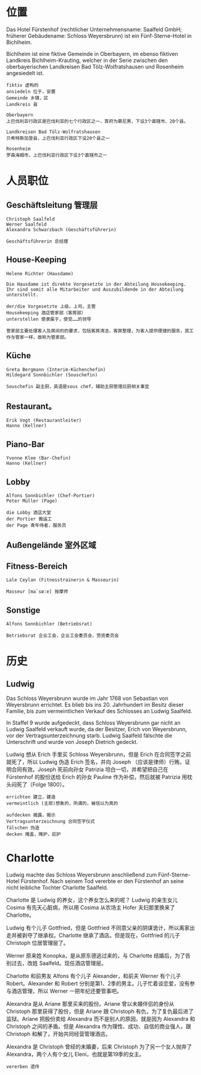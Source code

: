 # 位置
Das Hotel Fürstenhof (rechtlicher Unternehmensname: Saalfeld GmbH; früherer Gebäudename: Schloss Weyersbrunn) ist ein Fünf-Sterne-Hotel in Bichlheim.

Bichlheim ist eine fiktive Gemeinde in Oberbayern, im ebenso fiktiven Landkreis Bichlheim-Krauting, welcher in der Serie zwischen den oberbayerischen Landkreisen Bad Tölz-Wolfratshausen und Rosenheim angesiedelt ist.

`````
fiktiv 虚构的
ansiedeln 位于，安置
Gemeinde 乡镇，区
Landkreis 县

Oberbayern
上巴伐利亚行政区是巴伐利亚的七个行政区之一，首府为慕尼黑，下设3个直辖市、20个县。

Landkreisen Bad Tölz-Wolfratshausen
贝希特斯加登县，上巴伐利亚行政区下设20个县之一

Rosenheim
罗森海姆市，上巴伐利亚行政区下设3个直辖市之一
`````

# 人员职位
## Geschäftsleitung 管理层
`````
Christoph Saalfeld
Werner Saalfeld
Alexandra Schwarzbach (Geschäftsführerin)

Geschäftsführerin 总经理
`````

## House-Keeping
`````
Helene Richter (Hausdame)

Die Hausdame ist direkte Vorgesetzte in der Abteilung Housekeeping. Ihr sind somit alle Mitarbeiter und Auszubildende in der Abteilung unterstellt.

der/die Vorgesetzte 上级，上司，主管
Housekeeping 酒店管家部（客房部）
unterstellen 使隶属于，使受……的领导

管家部主要处理客人及房间的的要求，包括客房清洁，客房整理，为客人提供便捷的服务，其工作与管家一样，故称为管家部。
`````

## Küche
`````
Greta Bergmann (Interim-Küchenchefin)
Hildegard Sonnbichler (Souschefin)

Souschefin 副主厨，英语是sous chef，辅助主厨管理后厨相关事宜
`````

## Restaurant。
`````
Erik Vogt (Restaurantleiter)
Hanno (Kellner)
`````

## Piano-Bar
`````
Yvonne Klee (Bar-Chefin)
Hanno (Kellner)
`````

## Lobby
`````
Alfons Sonnbichler (Chef-Portier)
Peter Müller (Page)

die Lobby 酒店大堂
der Portier 搬运工
der Page 青年侍者，服务员
`````

## Außengelände 室外区域
## Fitness-Bereich
`````
Lale Ceylan (Fitnesstrainerin & Masseurin)

Masseur [ma`sø:ɐ] 按摩师
`````

## Sonstige
`````
Alfons Sonnbichler (Betriebsrat)

Betriebsrat 企业工会，企业工会委员会，劳资委员会
`````

# 历史
## Ludwig
Das Schloss Weyersbrunn wurde im Jahr 1768 von Sebastian von Weyersbrunn errichtet. Es blieb bis ins 20. Jahrhundert im Besitz dieser Familie, bis zum vermeintlichen Verkauf des Schlosses an Ludwig Saalfeld.

In Staffel 9 wurde aufgedeckt, dass Schloss Weyersbrunn gar nicht an Ludwig Saalfeld verkauft wurde, da der Besitzer, Erich von Weyersbrunn, vor der Vertragsunterzeichnung starb. Ludwig Saalfeld fälschte die Unterschrift und wurde von Joseph Dietrich gedeckt.

Ludwig 想从 Erich 手里买 Schloss Weyersbrunn，但是 Erich 在合同签字之前就死了，所以 Ludwig 伪造 Erich 签名，并向 Joseph （应该是律师）行贿，证明合同有效。Joseph 死前向孙女 Patrizia 坦白一切，并希望把自己在 Fürstenhof 的股份送给 Erich 的孙女 Pauline 作为补偿，然后就被 Patrizia 用枕头闷死了（Folge 1800）。

`````
errichten 建立，建造
vermeintlich (主观)想象的，所谓的，被信以为真的

aufdecken 揭露，揭示
Vertragsunterzeichnung 合同签字仪式
fälschen 伪造
decken 掩盖，掩护，庇护
`````

# Charlotte
Ludwig machte das Schloss Weyersbrunn anschließend zum Fünf-Sterne-Hotel Fürstenhof. Nach seinem Tod vererbte er den Fürstenhof an seine nicht leibliche Tochter Charlotte Saalfeld. 

Charlotte 是 Ludwig 的养女，这个养女怎么来的呢？ Ludwig 的亲生女儿 Cosima 有先天心脏病，所以用 Cosima 从农场主 Hofer 夫妇那里换来了 Charlotte。

Ludwig 有个儿子 Gottfried，但是 Gottfried 不同意父亲的阴谋诡计，所以离家出走并被剥夺了继承权。Charlotte 继承了酒店。但是现在，Gottfried 的儿子 Christoph 位居管理层了。

Werner 原来姓 Konopka，是从原东德逃过来的，与 Charlotte 结婚后，为了告别过去，改姓 Saalfeld。现任酒店管理层。

Charlotte 和前男友 Alfons 有个儿子 Alexander，和前夫 Werner 有个儿子 Robert。Alexander 和 Robert 分别是第1、2季的男主。儿子忙着谈恋爱，没有参与酒店管理，所以 Werner 一把年纪还要管事吧。

Alexandra 是从 Ariane 那里买来的股份。Ariane 曾以未婚伴侣的身份从 Christoph 那里获得了股份，但是 Ariane 跟 Christoph 有仇，为了复仇最后进了监狱。Ariane 把股份卖给 Alexandra 而不是别人的原因，就是因为 Alexandra 和 Christoph 之间的矛盾。但是 Alexandra 作为理性、成功、自信的商业强人，跟 Christoph 和解了，开始共同经营管理酒店。

Alexandra 是 Christoph 曾经的未婚妻，后来 Christoph 为了另一个女人抛弃了 Alexandra，两个人有个女儿 Eleni，也就是第19季的女主。

`````
vererben 遗传
`````